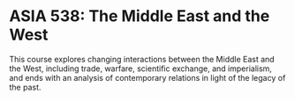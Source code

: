 # ASIA 538: The Middle East and the West

This course explores changing interactions between the Middle East and the West, including trade, warfare, scientific exchange, and imperialism, and ends with an analysis of contemporary relations in light of the legacy of the past.